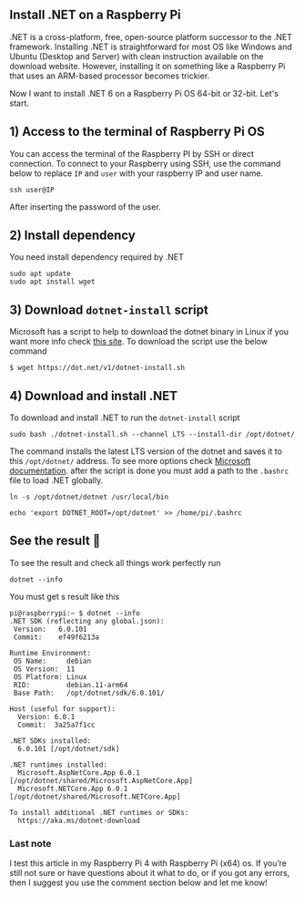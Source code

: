 ## Install .NET on a Raspberry Pi

.NET is a cross-platform, free, open-source platform successor to the .NET framework.
Installing .NET is straightforward for most OS like Windows and Ubuntu (Desktop and Server) with clean instruction available on the download website. However, installing it on something like a Raspberry Pi that uses an ARM-based processor becomes trickier. 

Now I want to install .NET 6 on a Raspberry Pi OS 64-bit or 32-bit. Let's start.

## 1) Access to the terminal of Raspberry Pi OS
You can access the terminal of the Raspberry PI by SSH or direct connection. 
To connect to your Raspberry using SSH, use the command below to replace `IP` and `user` with your raspberry IP and user name.
```
ssh user@IP
```
After inserting the password of the user.

## 2) Install dependency
You need install dependency required by .NET 
```
sudo apt update
sudo apt install wget
```
## 3) Download `dotnet-install` script

Microsoft has a script to help to download the dotnet binary in Linux if you want more info check [this site](https://docs.microsoft.com/en-us/dotnet/core/tools/dotnet-install-script). To download the script use the below command
```
$ wget https://dot.net/v1/dotnet-install.sh
```
## 4) Download and install .NET
To download and install .NET to run the `dotnet-install` script 
```
sudo bash ./dotnet-install.sh --channel LTS --install-dir /opt/dotnet/ 
```
The command installs the latest LTS version of the dotnet and saves it to this `/opt/dotnet/` address. To see more options check [Microsoft documentation](https://docs.microsoft.com/en-us/dotnet/core/tools/dotnet-install-script#options). after the script is done you must add a path to the `.bashrc` file to load .NET globally.
```
ln -s /opt/dotnet/dotnet /usr/local/bin

echo 'export DOTNET_ROOT=/opt/dotnet' >> /home/pi/.bashrc
```
## See the result 🤩
To see the result and check all things work perfectly run 
```
dotnet --info
```
You must get s result like this
```
pi@raspberrypi:~ $ dotnet --info
.NET SDK (reflecting any global.json):
 Version:   6.0.101
 Commit:    ef49f6213a

Runtime Environment:
 OS Name:     debian
 OS Version:  11
 OS Platform: Linux
 RID:         debian.11-arm64
 Base Path:   /opt/dotnet/sdk/6.0.101/

Host (useful for support):
  Version: 6.0.1
  Commit:  3a25a7f1cc

.NET SDKs installed:
  6.0.101 [/opt/dotnet/sdk]

.NET runtimes installed:
  Microsoft.AspNetCore.App 6.0.1 [/opt/dotnet/shared/Microsoft.AspNetCore.App]
  Microsoft.NETCore.App 6.0.1 [/opt/dotnet/shared/Microsoft.NETCore.App]

To install additional .NET runtimes or SDKs:
  https://aka.ms/dotnet-download
```
### Last note

I test this article in my Raspberry Pi 4 with Raspberry Pi (x64) os.
If you’re still not sure or have questions about it what to do, or if you got any errors, then I suggest you use the comment section below and let me know!
